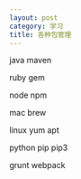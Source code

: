 ```yaml
---
layout: post
category: 学习
title: 各种包管理
---
```


java  maven

ruby  gem

node  npm

mac  brew

linux  yum  apt

python pip  pip3





grunt  webpack 